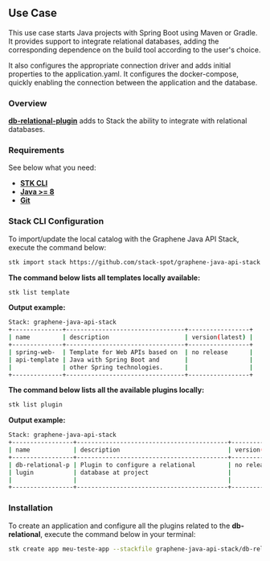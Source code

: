 ## **Use Case**
This use case starts Java projects with Spring Boot using Maven or Gradle. It provides support to integrate relational databases, adding the corresponding dependence on the build tool according to the user's choice.

It also configures the appropriate connection driver and adds initial properties to the application.yaml. It configures the docker-compose, quickly enabling the connection between the application and the database.

### **Overview**
[**db-relational-plugin**](https://github.com/stack-spot/graphene-java-api-stack/tree/main/db-relational-plugin) adds to Stack the ability to integrate with relational databases.

### **Requirements**
See below what you need: 
- [**STK CLI**](https://stackspot.com/login?route=/download/cli)
- [**Java >= 8**](https://openjdk.org/)
- [**Git**](https://git-scm.com/)

### Stack CLI Configuration
To import/update the local catalog with the Graphene Java API Stack, execute the command below:
```bash
stk import stack https://github.com/stack-spot/graphene-java-api-stack
```

**The command below lists all templates locally available:**
```bash
stk list template
```

**Output example:**
```bash
Stack: graphene-java-api-stack
+--------------+---------------------------------+-----------------+
| name         | description                     | version(latest) |
+--------------+---------------------------------+-----------------+
| spring-web-  | Template for Web APIs based on  | no release      |
| api-template | Java with Spring Boot and       |                 |
|              | other Spring technologies.      |                 |
+--------------+---------------------------------+-----------------+
```

**The command below lists all the available plugins locally:**
```bash
stk list plugin
```

**Output example:**
```bash
Stack: graphene-java-api-stack
+-----------------+------------------------------------------+-----------------+
| name            | description                              | version(latest) |
+-----------------+------------------------------------------+-----------------+
| db-relational-p | Plugin to configure a relational         | no release      |
| lugin           | database at project                      |                 |
|                 |                                          |                 |
+-----------------+------------------------------------------+-----------------+

```

### Installation
To create an application and configure all the plugins related to the **db-relational**, execute the command below in your terminal:
```bash
stk create app meu-teste-app --stackfile graphene-java-api-stack/db-relational
```
